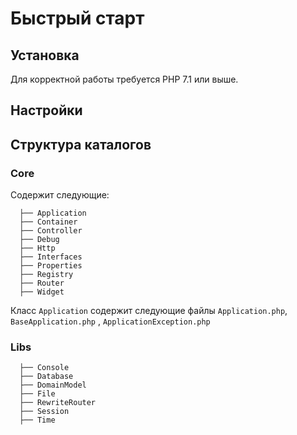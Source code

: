 
# Быстрый старт

## Установка

Для корректной работы требуется PHP 7.1 или выше.

## Настройки

## Структура каталогов

### Core

Содержит следующие:

```
  ├── Application
  ├── Container
  ├── Controller
  ├── Debug
  ├── Http
  ├── Interfaces
  ├── Properties
  ├── Registry
  ├── Router
  ├── Widget
```

Класс `Application` содержит следующие файлы `Application.php`, `BaseApplication.php` , `ApplicationException.php`


### Libs

```
  ├── Console
  ├── Database
  ├── DomainModel
  ├── File
  ├── RewriteRouter
  ├── Session
  ├── Time
```
